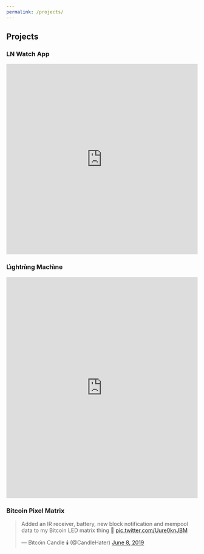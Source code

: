 ```yaml
---
permalink: /projects/
---
```


## Projects

### LN Watch App
<iframe border="0" frameborder="0" height="500" width="100%" src="https://twitframe.com/show?url=https://twitter.com/CandleHater/status/1202283604237307910"></iframe>

### Li͛ghtni͛ng Machi͛ne
<iframe border="0" frameborder="0" height="580" width="100%" src="https://twitframe.com/show?url=https://twitter.com/CandleHater/status/1178065927742660609"></iframe>

### Bitcoin Pixel Matrix
<blockquote class="twitter-tweet" data-width="500" data-dnt="true" data-theme="dark">
  <p lang="en" dir="ltr">Added an IR receiver, battery, new block notification and mempool data to my Bitcoin LED matrix thing 🙏 <a href="https://t.co/Uure0knJBM">pic.twitter.com/Uure0knJBM</a></p>&mdash; Bi͛tcoi͛n Candle 🕯️ (@CandleHater) <a href="https://twitter.com/CandleHater/status/1137465906253225984?ref_src=twsrc%5Etfw">June 8, 2019</a>
</blockquote>

<script async src="https://platform.twitter.com/widgets.js" charset="utf-8"></script>
